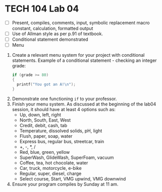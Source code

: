 # TECH 104 Lab 04
- [ ] Present, compiles, comments, input, symbolic replacement macro constant, calculation, formatted output   
- [ ] Use of Allman style as per p.91 of textbook.
- [ ] Conditional statement demonstrated
- [ ] Menu

1.  Create a relevant menu system for your project with conditional statements.
    Example of a conditional statement - checking an integer grade:
    ```c
    if (grade >= 80)
    {
      printf("You got an A!\n");
    }
    ```
2.  Demonstrate one functioning ```if``` to your professor.
3.  Finish your menu system. As discussed at the beginning of the lab04 session, it should have at least 4 options such as:
    - Up, down, left, right
    - North, South, East, West
    - Credit, debit, cash, tab
    - Temperature, dissolved solids, pH, light
    - Flush, paper, soap, water
    - Express bus, regular bus, streetcar, train
    - +, -, *, /
    - Red, blue, green, yellow
    - SuperWash, GlideWash, SuperFoam, vacuum
    - Coffee, tea, hot chocolate, water
    - Car, truck, motorcycle, e-bike
    - Regular, super, diesel, charge
    - Select course, Start, VMG upwind, VMG downwind
5.  Ensure your program compiles by Sunday at 11 am.
